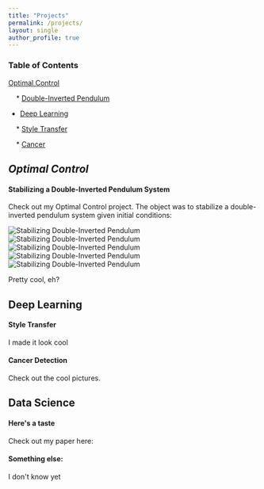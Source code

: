 ```yaml
---
title: "Projects"
permalink: /projects/
layout: single
author_profile: true
---
```

### Table of Contents
[Optimal Control](#optimal-control)

&nbsp;&nbsp;&nbsp;&nbsp;* [Double-Inverted Pendulum](#stabilizing-a-double-inverted-pendulum-system)

* [Deep Learning](#deep-learning)

&nbsp;&nbsp;&nbsp;&nbsp;* [Style Transfer](#style-transfer)

&nbsp;&nbsp;&nbsp;&nbsp;* [Cancer](#cancer-detection)

## **_Optimal Control_**
#### **Stabilizing a Double-Inverted Pendulum System**
Check out my Optimal Control project. The object was to stabilize a double-inverted pendulum system given initial conditions: 

![Stabilizing Double-Inverted Pendulum](https://drewjohnston13.github.io/video_1.gif)
![Stabilizing Double-Inverted Pendulum](https://drewjohnston13.github.io/video_2.gif)
![Stabilizing Double-Inverted Pendulum](https://drewjohnston13.github.io/video_3.gif)
![Stabilizing Double-Inverted Pendulum](https://drewjohnston13.github.io/video_4.gif)
![Stabilizing Double-Inverted Pendulum](https://drewjohnston13.github.io/video_5.gif)

Pretty cool, eh? 

## Deep Learning
#### Style Transfer
I made it look cool

#### Cancer Detection
Check out the cool pictures. 

## Data Science
#### Here's a taste
Check out my paper here:
#### Something else:
I don't know yet
